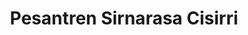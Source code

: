 ---
title: "Pesantren Sirnarasa Cisirri"
description: "Pesantren Sirnarasa Cisiri, Kajembaran Rohmaniyyah. Pesantren Peradaban Dunia dan Destinasi Wisata Religi dan Budaya Indonesia."
image: "/apple-touch-icon-180x180.png"
---
